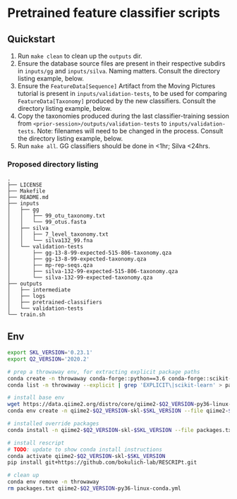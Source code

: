# Pretrained feature classifier scripts

## Quickstart

1. Run `make clean` to clean up the `outputs` dir.
2. Ensure the database source files are present in their respective subdirs
   in `inputs/gg` and `inputs/silva`. Naming matters. Consult the directory
   listing example, below.
3. Ensure the `FeatureData[Sequence]` Artifact from the Moving Pictures
   tutorial is present in `inputs/validation-tests`, to be used for comparing
   `FeatureData[Taxonomy]` produced by the new classifiers. Consult the
   directory listing example, below.
4. Copy the taxonomies produced during the last classifier-training session
   from `<prior-session>/outputs/validation-tests` to
   `inputs/validation-tests`. Note: filenames will need to be changed in the
   process. Consult the directory listing example, below.
5. Run `make all`. GG classifiers should be done in <1hr; Silva <24hrs.

### Proposed directory listing

```
.
├── LICENSE
├── Makefile
├── README.md
├── inputs
│   ├── gg
│   │   ├── 99_otu_taxonomy.txt
│   │   └── 99_otus.fasta
│   ├── silva
│   │   ├── 7_level_taxonomy.txt
│   │   └── silva132_99.fna
│   └── validation-tests
│       ├── gg-13-8-99-expected-515-806-taxonomy.qza
│       ├── gg-13-8-99-expected-taxonomy.qza
│       ├── mp-rep-seqs.qza
│       ├── silva-132-99-expected-515-806-taxonomy.qza
│       └── silva-132-99-expected-taxonomy.qza
├── outputs
│   ├── intermediate
│   ├── logs
│   ├── pretrained-classifiers
│   └── validation-tests
└── train.sh
```

## Env

```bash
export SKL_VERSION='0.23.1'
export Q2_VERSION='2020.2'

# prep a throwaway env, for extracting explicit package paths
conda create -n throwaway conda-forge::python==3.6 conda-forge::scikit-learn==$SKL_VERSION
conda list -n throwaway --explicit | grep 'EXPLICIT\|scikit-learn' > packages.txt

# install base env
wget https://data.qiime2.org/distro/core/qiime2-$Q2_VERSION-py36-linux-conda.yml
conda env create -n qiime2-$Q2_VERSION-skl-$SKL_VERSION --file qiime2-$Q2_VERSION-py36-linux-conda.yml

# installed override packages
conda install -n qiime2-$Q2_VERSION-skl-$SKL_VERSION --file packages.txt

# install rescript
# TODO: update to show conda install instructions
conda activate qiime2-$Q2_VERSION-skl-$SKL_VERSION
pip install git+https://github.com/bokulich-lab/RESCRIPt.git

# clean up
conda env remove -n throwaway
rm packages.txt qiime2-$Q2_VERSION-py36-linux-conda.yml
```

